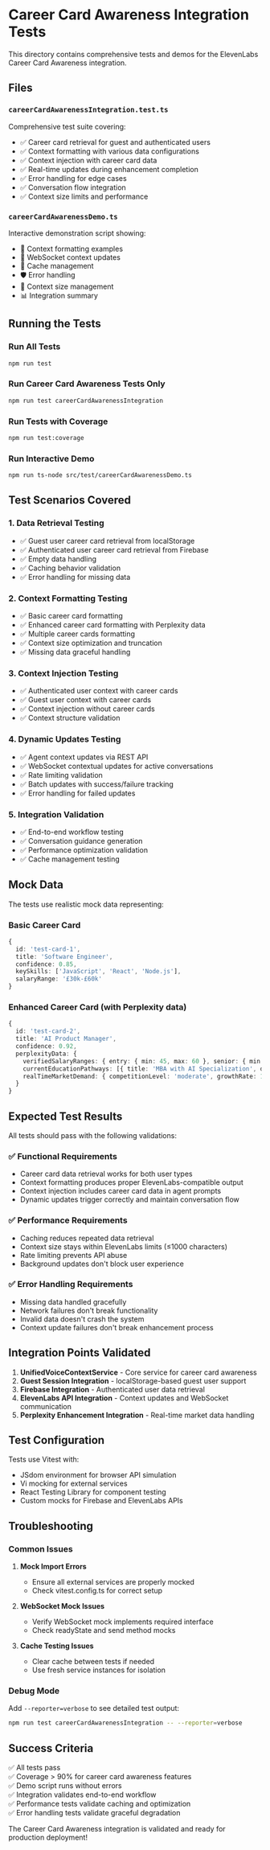 # Career Card Awareness Integration Tests

This directory contains comprehensive tests and demos for the ElevenLabs Career Card Awareness integration.

## Files

### `careerCardAwarenessIntegration.test.ts`
Comprehensive test suite covering:
- ✅ Career card retrieval for guest and authenticated users
- ✅ Context formatting with various data configurations  
- ✅ Context injection with career card data
- ✅ Real-time updates during enhancement completion
- ✅ Error handling for edge cases
- ✅ Conversation flow integration
- ✅ Context size limits and performance

### `careerCardAwarenessDemo.ts`
Interactive demonstration script showing:
- 🎯 Context formatting examples
- 📡 WebSocket context updates
- 💾 Cache management
- 🛡️ Error handling
- 📏 Context size management
- 📊 Integration summary

## Running the Tests

### Run All Tests
```bash
npm run test
```

### Run Career Card Awareness Tests Only
```bash
npm run test careerCardAwarenessIntegration
```

### Run Tests with Coverage
```bash
npm run test:coverage
```

### Run Interactive Demo
```bash
npm run ts-node src/test/careerCardAwarenessDemo.ts
```

## Test Scenarios Covered

### 1. Data Retrieval Testing
- ✅ Guest user career card retrieval from localStorage
- ✅ Authenticated user career card retrieval from Firebase
- ✅ Empty data handling
- ✅ Caching behavior validation
- ✅ Error handling for missing data

### 2. Context Formatting Testing
- ✅ Basic career card formatting
- ✅ Enhanced career card formatting with Perplexity data
- ✅ Multiple career cards formatting
- ✅ Context size optimization and truncation
- ✅ Missing data graceful handling

### 3. Context Injection Testing
- ✅ Authenticated user context with career cards
- ✅ Guest user context with career cards
- ✅ Context injection without career cards
- ✅ Context structure validation

### 4. Dynamic Updates Testing
- ✅ Agent context updates via REST API
- ✅ WebSocket contextual updates for active conversations
- ✅ Rate limiting validation
- ✅ Batch updates with success/failure tracking
- ✅ Error handling for failed updates

### 5. Integration Validation
- ✅ End-to-end workflow testing
- ✅ Conversation guidance generation
- ✅ Performance optimization validation
- ✅ Cache management testing

## Mock Data

The tests use realistic mock data representing:

### Basic Career Card
```typescript
{
  id: 'test-card-1',
  title: 'Software Engineer',
  confidence: 0.85,
  keySkills: ['JavaScript', 'React', 'Node.js'],
  salaryRange: '£30k-£60k'
}
```

### Enhanced Career Card (with Perplexity data)
```typescript
{
  id: 'test-card-2',
  title: 'AI Product Manager',
  confidence: 0.92,
  perplexityData: {
    verifiedSalaryRanges: { entry: { min: 45, max: 60 }, senior: { min: 80, max: 120 } },
    currentEducationPathways: [{ title: 'MBA with AI Specialization', duration: '2 years' }],
    realTimeMarketDemand: { competitionLevel: 'moderate', growthRate: 15 }
  }
}
```

## Expected Test Results

All tests should pass with the following validations:

### ✅ Functional Requirements
- Career card data retrieval works for both user types
- Context formatting produces proper ElevenLabs-compatible output
- Context injection includes career card data in agent prompts
- Dynamic updates trigger correctly and maintain conversation flow

### ✅ Performance Requirements
- Caching reduces repeated data retrieval
- Context size stays within ElevenLabs limits (≤1000 characters)
- Rate limiting prevents API abuse
- Background updates don't block user experience

### ✅ Error Handling Requirements
- Missing data handled gracefully
- Network failures don't break functionality
- Invalid data doesn't crash the system
- Context update failures don't break enhancement process

## Integration Points Validated

1. **UnifiedVoiceContextService** - Core service for career card awareness
2. **Guest Session Integration** - localStorage-based guest user support
3. **Firebase Integration** - Authenticated user data retrieval
4. **ElevenLabs API Integration** - Context updates and WebSocket communication
5. **Perplexity Enhancement Integration** - Real-time market data handling

## Test Configuration

Tests use Vitest with:
- JSdom environment for browser API simulation
- Vi mocking for external services
- React Testing Library for component testing
- Custom mocks for Firebase and ElevenLabs APIs

## Troubleshooting

### Common Issues

1. **Mock Import Errors**
   - Ensure all external services are properly mocked
   - Check vitest.config.ts for correct setup

2. **WebSocket Mock Issues**
   - Verify WebSocket mock implements required interface
   - Check readyState and send method mocks

3. **Cache Testing Issues**
   - Clear cache between tests if needed
   - Use fresh service instances for isolation

### Debug Mode

Add `--reporter=verbose` to see detailed test output:
```bash
npm run test careerCardAwarenessIntegration -- --reporter=verbose
```

## Success Criteria

✅ All tests pass  
✅ Coverage > 90% for career card awareness features  
✅ Demo script runs without errors  
✅ Integration validates end-to-end workflow  
✅ Performance tests validate caching and optimization  
✅ Error handling tests validate graceful degradation  

The Career Card Awareness integration is validated and ready for production deployment!